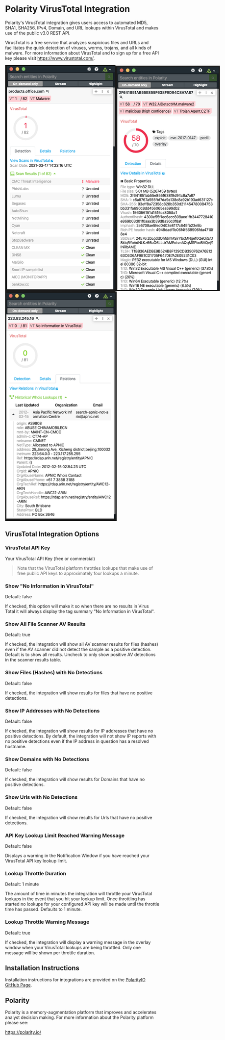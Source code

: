 # Polarity VirusTotal Integration

Polarity's VirusTotal integration gives users access to automated MD5, SHA1, SHA256, IPv4, Domain, and URL lookups within VirusTotal and makes use of the public v3.0 REST API.

VirusTotal is a free service that analyzes suspicious files and URLs and facilitates the quick detection of viruses, worms, trojans, and all kinds of malware.  For more information about VirusTotal and to sign up for a free API key please visit https://www.virustotal.com/.

<div style="display:flex; justify-content:flex-start; align-items:center;">
  <img width="366" alt="Integration Example URL" src="./assets/integration-example-url.png" />
  <img width="350" alt="Integration Example MD5 Hash" src="./assets/integration-example-md5.png" />
</div>
<div style="display:flex; justify-content:flex-start; align-items:center;">
  <img width="364" alt="Integration Example IP Address" src="./assets/integration-example-ip.png" />
</div>

## VirusTotal Integration Options

### VirusTotal API Key

Your VirusTotal API Key (free or commercial)

> Note that the VirusTotal platform throttles lookups that make use of free public API keys to approximately four lookups a minute.

### Show "No Information in VirusTotal"

Default: false

If checked, this option will make it so when there are no results in Virus Total it will always display the tag summary "No Information in VirusTotal".


### Show All File Scanner AV Results

Default: true

If checked, the integration will show all AV scanner results for files (hashes) even if the AV scanner did not detect the sample as a positive detection. Default is to show all results. Uncheck to only show positive AV detections in the scanner results table.

### Show Files (Hashes) with No Detections

Default: false

If checked, the integration will show results for files that have no positive detections.

### Show IP Addresses with No Detections

Default: false

If checked, the integration will show results for IP addresses that have no positive detections. By default, the integration will not show IP reports with no positive detections even if the IP address in question has a resolved hostname.

### Show Domains with No Detections

Default: false

If checked, the integration will show results for Domains that have no positive detections.

### Show Urls with No Detections

Default: false

If checked, the integration will show results for Urls that have no positive detections.


### API Key Lookup Limit Reached Warning Message

Default: false

Displays a warning in the Notification Window if you have reached your VirusTotal API key lookup limit.

### Lookup Throttle Duration

Default: 1 minute

The amount of time in minutes the integration will throttle your VirusTotal lookups in the event that you hit your lookup limit. Once throttling has started no lookups for your configured API key will be made until the throttle time has passed. Defaults to 1 minute.

### Lookup Throttle Warning Message

Default: true

If checked, the integration will display a warning message in the overlay window when your VirusTotal lookups are being throttled.  Only one message will be shown per throttle duration.

## Installation Instructions

Installation instructions for integrations are provided on the [PolarityIO GitHub Page](https://polarityio.github.io/).

## Polarity

Polarity is a memory-augmentation platform that improves and accelerates analyst decision making.  For more information about the Polarity platform please see:

https://polarity.io/
